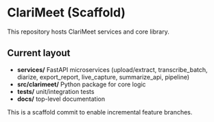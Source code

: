 # ClariMeet (Scaffold)

This repository hosts ClariMeet services and core library.

## Current layout
- **services/** FastAPI microservices (upload/extract, transcribe_batch, diarize, export_report, live_capture, summarize_api, pipeline)
- **src/clarimeet/** Python package for core logic
- **tests/** unit/integration tests
- **docs/** top-level documentation

This is a scaffold commit to enable incremental feature branches.
